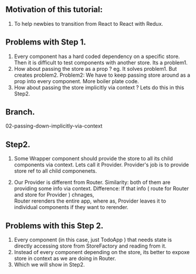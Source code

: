 ## Motivation of this tutorial:
   1. To help newbies to transition from React to React with Redux.

## Problems with Step 1.
   1. Every component has a hard coded dependency on a specific store. Then it is difficult to test components with another store. Its a problem1.
   2. How about passing the store as a prop ?
      eg.
      <TodoApp store={StoreFactory.getStore()}/>
      It solves problem1. But creates problem2.
      Problem2: We have to keep passing store around as a prop into every component. 
                More boiler plate code.
   3. How about passing the store implicitly via context ? Lets do this in this Step2.

## Branch. 
02-passing-down-implicitly-via-context

## Step2. 
   1. Some Wrapper component should provide the store to all its child components via context.
      Lets call it Provider. Provider's job is to provide store ref to all child componenets.

   2. Our Provider is different from Router.
      Similarity: both of them are providing some info via context.
      Difference: If that info ( route for Router and store for Provider ) chnages,    
                  Router rerenders the entire app, where as, Provider leaves it to individual components if they want to rerender.

   
## Problems with this Step 2. 
   1. Every component (in this case, just TodoApp ) that needs state is directly accessing store from StoreFactory and reading from it. 
   2. Instead of every component depending on the store, its better to expoxe store in context as we are doing in Router.
   3. Which we will show in Step2.

   